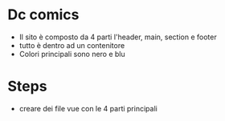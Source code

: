 # Dc comics

- Il sito è composto da 4 parti l'header, main, section e footer
- tutto è dentro ad un contenitore 
- Colori principali sono nero e blu

# Steps
- creare dei file vue con le 4 parti principali


